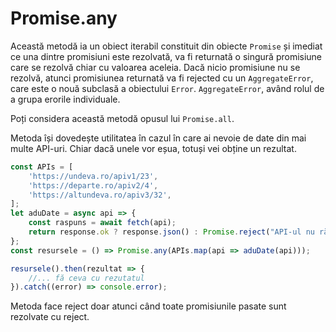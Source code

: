 # Promise.any

Această metodă ia un obiect iterabil constituit din obiecte `Promise` și imediat ce una dintre promisiuni este rezolvată, va fi returnată o singură promisiune care se rezolvă chiar cu valoarea aceleia.
Dacă nicio promisiune nu se rezolvă, atunci promisiunea returnată va fi rejected cu un `AggregateError`, care este o nouă subclasă a obiectului `Error`. `AggregateError`, având rolul de a grupa erorile individuale.

Poți considera această metodă opusul lui `Promise.all`.

Metoda își dovedește utilitatea în cazul în care ai nevoie de date din mai multe API-uri. Chiar dacă unele vor eșua, totuși vei obține un rezultat.

```javascript
const APIs = [
    'https://undeva.ro/apiv1/23',
    'https://departe.ro/apiv2/4',
    'https://altundeva.ro/apiv3/32',
];
let aduDate = async api => {
    const raspuns = await fetch(api);
    return response.ok ? response.json() : Promise.reject("API-ul nu răspunde!");
};
const resursele = () => Promise.any(APIs.map(api => aduDate(api)));

resursele().then(rezultat => {
    //... fă ceva cu rezutatul
}).catch((error) => console.error);
```

Metoda face reject doar atunci când toate promisiunile pasate sunt rezolvate cu reject.